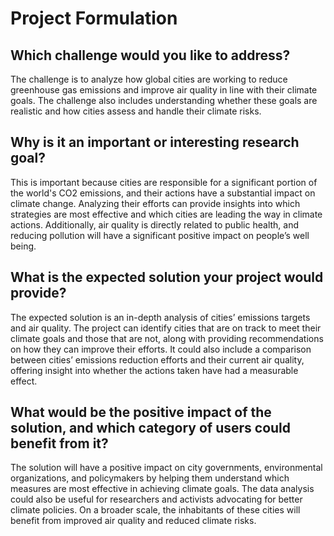 # Project Formulation

## Which challenge would you like to address?

The challenge is to analyze how global cities are working to reduce greenhouse gas emissions and improve air quality in line with their climate goals. The challenge also includes understanding whether these goals are realistic and how cities assess and handle their climate risks.

## Why is it an important or interesting research goal?

This is important because cities are responsible for a significant portion of the world's CO2 emissions, and their actions have a substantial impact on climate change. Analyzing their efforts can provide insights into which strategies are most effective and which cities are leading the way in climate actions. Additionally, air quality is directly related to public health, and reducing pollution will have a significant positive impact on people’s well being.

## What is the expected solution your project would provide?

The expected solution is an in-depth analysis of cities’ emissions targets and air quality. The project can identify cities that are on track to meet their climate goals and those that are not, along with providing recommendations on how they can improve their efforts. It could also include a comparison between cities’ emissions reduction efforts and their current air quality, offering insight into whether the actions taken have had a measurable effect.

## What would be the positive impact of the solution, and which category of users could benefit from it?

The solution will have a positive impact on city governments, environmental organizations, and policymakers by helping them understand which measures are most effective in achieving climate goals. The data analysis could also be useful for researchers and activists advocating for better climate policies. On a broader scale, the inhabitants of these cities will benefit from improved air quality and reduced climate risks.
